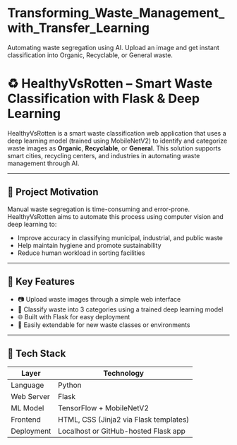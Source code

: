 # Transforming_Waste_Management_with_Transfer_Learning
Automating waste segregation using AI. Upload an image and get instant classification into Organic, Recyclable, or General waste.

# ♻️ HealthyVsRotten – Smart Waste Classification with Flask & Deep Learning

HealthyVsRotten is a smart waste classification web application that uses a deep learning model (trained using MobileNetV2) to identify and categorize waste images as **Organic**, **Recyclable**, or **General**. This solution supports smart cities, recycling centers, and industries in automating waste management through AI.

---

## 🧠 Project Motivation

Manual waste segregation is time-consuming and error-prone. HealthyVsRotten aims to automate this process using computer vision and deep learning to:

- Improve accuracy in classifying municipal, industrial, and public waste
- Help maintain hygiene and promote sustainability
- Reduce human workload in sorting facilities

---

## 🚀 Key Features

- 📷 Upload waste images through a simple web interface
- 🧠 Classify waste into 3 categories using a trained deep learning model
- 🌐 Built with Flask for easy deployment
- 🔁 Easily extendable for new waste classes or environments

---

## 🧰 Tech Stack
| Layer       | Technology               |
|-------------|--------------------------|
| Language    | Python                   |
| Web Server  | Flask                    |
| ML Model    | TensorFlow + MobileNetV2 |
| Frontend    | HTML, CSS (Jinja2 via Flask templates) |
| Deployment  | Localhost or GitHub-hosted Flask app |
